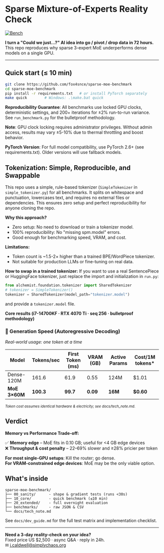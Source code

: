 # Sparse Mixture-of-Experts Reality Check
[![Bench](https://img.shields.io/badge/bench-pass-brightgreen)](https://github.com/fox4snce/sparse-moe-benchmark/blob/main/benchmarks/results.csv)

**I turn a "Could we just...?" AI idea into go / pivot / drop data in 72 hours.**  
This repo reproduces why sparse 3-expert MoE underperforms dense models on a single GPU.

---

## Quick start (≤ 10 min)

```bash
git clone https://github.com/fox4snce/sparse-moe-benchmark
cd sparse-moe-benchmark
pip install -r requirements.txt   # or install PyTorch separately
make quick        # Windows: .\make.bat quick
```

**Reproducibility Guarantee**: All benchmarks use locked GPU clocks, deterministic settings, and 200+ iterations for ±2% run-to-run variance. See `run_benchmark.py` for the bulletproof methodology.

**Note**: GPU clock locking requires administrator privileges. Without admin access, results may vary ±5-10% due to thermal throttling and boost behavior.

**PyTorch Version**: For full model compatibility, use PyTorch 2.6+ (see requirements.txt). Older versions will use fallback models.

## Tokenization: Simple, Reproducible, and Swappable

This repo uses a simple, rule-based tokenizer (`SimpleTokenizer` in `simple_tokenizer.py`) for all benchmarks. It splits on whitespace and punctuation, lowercases text, and requires no external files or dependencies. This ensures zero setup and perfect reproducibility for anyone cloning the repo.

**Why this approach?**
- Zero setup: No need to download or train a tokenizer model.
- 100% reproducibility: No "missing spm.model" errors.
- Good enough for benchmarking speed, VRAM, and cost.

**Limitations:**
- Token count is ~1.5-2× higher than a trained BPE/WordPiece tokenizer.
- Not suitable for production LLMs or fine-tuning on real data.

**How to swap in a trained tokenizer:**
If you want to use a real SentencePiece or HuggingFace tokenizer, just replace the import and initialization in `run.py`:

```python
from alchemist.foundation.tokenizer import SharedTokenizer
# tokenizer = SimpleTokenizer()
tokenizer = SharedTokenizer(model_path="tokenizer.model")
```

and provide a `tokenizer.model` file.

**Core results (i7-14700KF · RTX 4070 Ti · seq 256 · bulletproof methodology)**

### 🔄 Generation Speed (Autoregressive Decoding)
*Real-world usage: one token at a time*

| Model | Tokens/sec | First Token (ms) | VRAM (GB) | Active Params | Cost/1M tokens* |
|-------|------------|------------------|-----------|---------------|----------------|
| Dense-120M | 161.6 | 61.9 | 0.55 | 124M | $1.01 |
| **MoE 3×60M** | **100.3** | **99.7** | **0.09** | **16M** | **$0.60** |

<sub>*Token cost assumes identical hardware & electricity; see docs/tech_note.md.*</sub>

## Verdict

**Memory vs Performance Trade-off:**

✅ **Memory edge** – MoE fits in 0.10 GB; useful for <4 GB edge devices  
❌ **Throughput & cost penalty** – 22–69% slower and ≥28% pricier per token

**For most single-GPU setups**: Kill the router; go dense.  
**For VRAM-constrained edge devices**: MoE may be the only viable option.

## What's inside

```
sparse-moe-benchmark/
├── 00_sanity/      - shape & gradient tests (runs <30s)
├── 10_core/        - quick benchmark (≤10 min)
├── 20_extended/    - full overnight evaluation
├── benchmarks/     - raw JSON & CSV
└── docs/tech_note.md
```

See `docs/dev_guide.md` for the full test matrix and implementation checklist.

---

**Need a 3-day reality-check on your idea?**  
Fixed price US $2,500 · async Q&A · reply in 24h.  
✉ j.caldwell@simplychaos.org 
